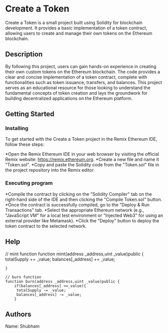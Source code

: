 # Create a Token
Create a Token is a small project built using Solidity for blockchain development. It provides a basic implementation of a token contract, allowing users to create and manage their own tokens on the Ethereum blockchain. 
## Description
By following this project, users can gain hands-on experience in creating their own custom tokens on the Ethereum blockchain. The code provides a clear and concise implementation of a token contract, complete with functionalities such as token issuance, transfers, and balances. This project serves as an educational resource for those looking to understand the fundamental concepts of token creation and lays the groundwork for building decentralized applications on the Ethereum platform.
## Getting Started
### Installing
To get started with the Create a Token project in the Remix Ethereum IDE, follow these steps:

*Open the Remix Ethereum IDE in your web browser by visiting the official Remix website: https://remix.ethereum.org.
*Create a new file and name it "Token.sol".
*Copy and paste the Solidity code from the "Token.sol" file in the project repository into the Remix editor.

### Executing program
*Compile the contract by clicking on the "Solidity Compiler" tab on the right-hand side of the IDE and then clicking the "Compile Token.sol" button.
*Once the contract is successfully compiled, go to the "Deploy & Run Transactions" tab.
*Select the appropriate Ethereum network (e.g., "JavaScript VM" for a local test environment or "Injected Web3" for using an external provider like Metamask).
*Click the "Deploy" button to deploy the token contract to the selected network.

## Help
// mint function
    function mint(address _address,uint _value)public {
        totalSupply += _value;
        balances[_address] += _value;

    }

    // burn function
    function burn(address _address,uint _value)public {
        if(balances[_address] >=_value){
         totalSupply -= _value;
         balances[_address] -= _value;
        }

## Authors
Name: Shubham




